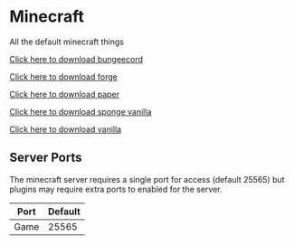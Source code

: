 # Minecraft

All the default minecraft things

[Click here to download bungeecord](https://raw.githubusercontent.com/pterodactyl/panel/1.0-develop/database/Seeders/eggs/minecraft/egg-bungeecord.json)

[Click here to download forge](https://raw.githubusercontent.com/pterodactyl/panel/1.0-develop/database/Seeders/eggs/minecraft/egg-forge-minecraft.json)

[Click here to download paper](https://raw.githubusercontent.com/pterodactyl/panel/1.0-develop/database/Seeders/eggs/minecraft/egg-paper.json)

[Click here to download sponge vanilla](https://raw.githubusercontent.com/pterodactyl/panel/1.0-develop/database/Seeders/eggs/minecraft/egg-sponge--sponge-vanilla.json)

[Click here to download vanilla](https://raw.githubusercontent.com/pterodactyl/panel/1.0-develop/database/Seeders/eggs/minecraft/egg-vanilla-minecraft.json)


## Server Ports

The minecraft server requires a single port for access (default 25565) but plugins may require extra ports to enabled for the server.

| Port | Default |
|------|---------|
| Game | 25565   |
